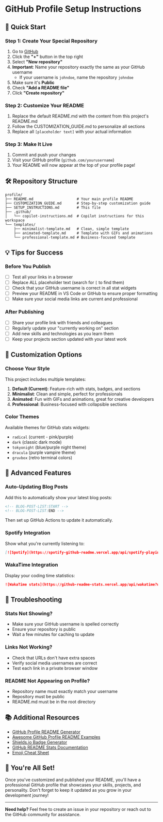 # GitHub Profile Setup Instructions

## 🎯 Quick Start

### Step 1: Create Your Special Repository
1. Go to [GitHub](https://github.com)
2. Click the **"+"** button in the top right
3. Select **"New repository"**
4. **Important**: Name your repository exactly the same as your GitHub username
   - If your username is `johndoe`, name the repository `johndoe`
5. Make sure it's **Public**
6. Check **"Add a README file"**
7. Click **"Create repository"**

### Step 2: Customize Your README
1. Replace the default README.md with the content from this project's README.md
2. Follow the CUSTOMIZATION_GUIDE.md to personalize all sections
3. Replace all `[placeholder text]` with your actual information

### Step 3: Make It Live
1. Commit and push your changes
2. Visit your GitHub profile (`github.com/yourusername`)
3. Your README will now appear at the top of your profile page!

## 🛠 Repository Structure

```
profile/
├── README.md                    # Your main profile README
├── CUSTOMIZATION_GUIDE.md       # Step-by-step customization guide
├── SETUP_INSTRUCTIONS.md        # This file
├── .github/
│   └── copilot-instructions.md  # Copilot instructions for this workspace
└── templates/
    ├── minimalist-template.md   # Clean, simple template
    ├── animated-template.md     # Template with GIFs and animations
    └── professional-template.md # Business-focused template
```

## 💡 Tips for Success

### Before You Publish
- [ ] Test all your links in a browser
- [ ] Replace ALL placeholder text (search for `[` to find them)
- [ ] Check that your GitHub username is correct in all stat widgets
- [ ] Preview your README in VS Code or GitHub to ensure proper formatting
- [ ] Make sure your social media links are current and professional

### After Publishing
- [ ] Share your profile link with friends and colleagues
- [ ] Regularly update your "currently working on" section
- [ ] Add new skills and technologies as you learn them
- [ ] Keep your projects section updated with your latest work

## 🎨 Customization Options

### Choose Your Style
This project includes multiple templates:

1. **Default (Current)**: Feature-rich with stats, badges, and sections
2. **Minimalist**: Clean and simple, perfect for professionals
3. **Animated**: Fun with GIFs and animations, great for creative developers
4. **Professional**: Business-focused with collapsible sections

### Color Themes
Available themes for GitHub stats widgets:
- `radical` (current - pink/purple)
- `dark` (classic dark mode)
- `tokyonight` (blue/purple night theme)
- `dracula` (purple vampire theme)
- `gruvbox` (retro terminal colors)

## 🚀 Advanced Features

### Auto-Updating Blog Posts
Add this to automatically show your latest blog posts:
```markdown
<!-- BLOG-POST-LIST:START -->
<!-- BLOG-POST-LIST:END -->
```
Then set up GitHub Actions to update it automatically.

### Spotify Integration
Show what you're currently listening to:
```markdown
[![Spotify](https://spotify-github-readme.vercel.app/api/spotify-playing)](https://open.spotify.com/user/yourusername)
```

### WakaTime Integration
Display your coding time statistics:
```markdown
![WakaTime stats](https://github-readme-stats.vercel.app/api/wakatime?username=yourusername)
```

## 🔧 Troubleshooting

### Stats Not Showing?
- Make sure your GitHub username is spelled correctly
- Ensure your repository is public
- Wait a few minutes for caching to update

### Links Not Working?
- Check that URLs don't have extra spaces
- Verify social media usernames are correct
- Test each link in a private browser window

### README Not Appearing on Profile?
- Repository name must exactly match your username
- Repository must be public
- README.md must be in the root directory

## 📚 Additional Resources

- [GitHub Profile README Generator](https://rahuldkjain.github.io/gh-profile-readme-generator/)
- [Awesome GitHub Profile README Examples](https://github.com/abhisheknaiidu/awesome-github-profile-readme)
- [Shields.io Badge Generator](https://shields.io/)
- [GitHub README Stats Documentation](https://github.com/anuraghazra/github-readme-stats)
- [Emoji Cheat Sheet](https://github.com/ikatyang/emoji-cheat-sheet)

## 🎉 You're All Set!

Once you've customized and published your README, you'll have a professional GitHub profile that showcases your skills, projects, and personality. Don't forget to keep it updated as you grow in your development journey!

---

**Need help?** Feel free to create an issue in your repository or reach out to the GitHub community for assistance.
